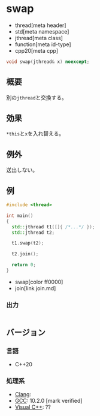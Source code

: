 # swap
* thread[meta header]
* std[meta namespace]
* jthread[meta class]
* function[meta id-type]
* cpp20[meta cpp]

```cpp
void swap(jthread& x) noexcept;
```

## 概要
別の`jthread`と交換する。


## 効果
`*this`と`x`を入れ替える。


## 例外
送出しない。


## 例
```cpp example
#include <thread>

int main()
{
  std::jthread t1([]{ /*...*/ });
  std::jthread t2;

  t1.swap(t2);

  t2.join();

  return 0;
}
```
* swap[color ff0000]
* join[link join.md]

### 出力
```
```

## バージョン
### 言語
- C++20

### 処理系
- [Clang](/implementation.md#clang):
- [GCC](/implementation.md#gcc): 10.2.0 [mark verified]
- [Visual C++](/implementation.md#visual_cpp): ??
